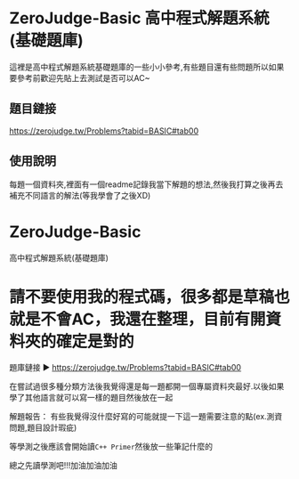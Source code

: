 # ZeroJudge-Basic 高中程式解題系統(基礎題庫)

這裡是高中程式解題系統基礎題庫的一些小小參考,有些題目還有些問題所以如果要參考前歡迎先貼上去測試是否可以AC~

## 題目鏈接

https://zerojudge.tw/Problems?tabid=BASIC#tab00

## 使用說明

每題一個資料夾,裡面有一個readme記錄我當下解題的想法,然後我打算之後再去補充不同語言的解法(等我學會了之後XD)

# ZeroJudge-Basic
高中程式解題系統(基礎題庫)

# 請不要使用我的程式碼，很多都是草稿也就是不會AC，我還在整理，目前有開資料夾的確定是對的

題庫鏈接 ▶ https://zerojudge.tw/Problems?tabid=BASIC#tab00

在嘗試過很多種分類方法後我覺得還是每一題都開一個專屬資料夾最好.以後如果學了其他語言就可以寫一樣的題目然後放在一起

解題報告： 有些我覺得沒什麼好寫的可能就提一下這一題需要注意的點(ex.測資問題,題目設計瑕疵)

等學測之後應該會開始讀`C++ Primer`然後放一些筆記什麼的

總之先讀學測吧!!!加油加油加油
